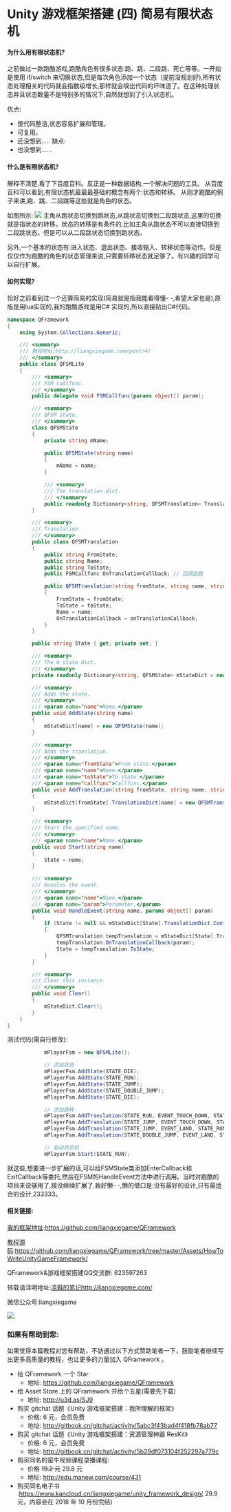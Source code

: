 # Unity 游戏框架搭建 (四) 简易有限状态机

#### 为什么用有限状态机?

之前做过一款跑酷游戏,跑酷角色有很多状态:跑、跳、二段跳、死亡等等。一开始是使用 if/switch 来切换状态,但是每次角色添加一个状态（提前没规划好),所有状态处理相关的代码就会指数级增长,那样就会嗅出代码的坏味道了。在这种处理状态并且状态数量不是特别多的情况下,自然就想到了引入状态机。

优点:

* 使代码整洁,状态容易扩展和管理。
* 可复用。
* 还没想到.....
  缺点:
* 也没想到......

#### 什么是有限状态机?
解释不清楚,看了下百度百科。反正是一种数据结构,一个解决问题的工具。
从百度百科可以看到,有限状态机最最最基础的概念有两个:状态和转移。
从刚才跑酷的例子来讲,跑、跳、二段跳等这些就是角色的状态。

如图所示:
![](http://liangxiegame.com/content/images/2016/05/-----2016-05-08---3-10-32.png)
主角从跑状态切换到跳状态,从跳状态切换到二段跳状态,这里的切换就是指状态的转移。状态的转移是有条件的,比如主角从跑状态不可以直接切换到二段跳状态。但是可以从二段跳状态切换到跑状态。

另外,一个基本的状态有:进入状态、退出状态、接收输入、转移状态等动作。但是仅仅作为跑酷的角色的状态管理来说,只需要转移状态就足够了。有兴趣的同学可以自行扩展。
#### 如何实现?
恰好之前看到过一个还算简易的实现(简易就是指我能看得懂- -,希望大家也是),原版是用lua实现的,我的跑酷游戏是用C# 实现的,所以直接贴出C#代码。

```csharp
namespace QFramework
{
	using System.Collections.Generic;

	/// <summary>
	/// 教程地址:http://liangxiegame.com/post/4/
	/// </summary>
	public class QFSMLite
	{
		/// <summary>
		/// FSM callfunc.
		/// </summary>
		public delegate void FSMCallfunc(params object[] param);

		/// <summary>
		/// QFSM state.
		/// </summary>
		class QFSMState
		{
			private string mName;

			public QFSMState(string name)
			{
				mName = name;
			}

			/// <summary>
			/// The translation dict.
			/// </summary>
			public readonly Dictionary<string, QFSMTranslation> TranslationDict = new Dictionary<string, QFSMTranslation>();
		}

		/// <summary>
		/// Translation 
		/// </summary>
		public class QFSMTranslation
		{
			public string FromState;
			public string Name;
			public string ToState;
			public FSMCallfunc OnTranslationCallback; // 回调函数

			public QFSMTranslation(string fromState, string name, string toState, FSMCallfunc onTranslationCallback)
			{
				FromState = fromState;
				ToState = toState;
				Name = name;
				OnTranslationCallback = onTranslationCallback;
			}
		}

		public string State { get; private set; }

		/// <summary>
		/// The m state dict.
		/// </summary>
		private readonly Dictionary<string, QFSMState> mStateDict = new Dictionary<string, QFSMState>();

		/// <summary>
		/// Adds the state.
		/// </summary>
		/// <param name="name">Name.</param>
		public void AddState(string name)
		{
			mStateDict[name] = new QFSMState(name);
		}

		/// <summary>
		/// Adds the translation.
		/// </summary>
		/// <param name="fromState">From state.</param>
		/// <param name="name">Name.</param>
		/// <param name="toState">To state.</param>
		/// <param name="callfunc">Callfunc.</param>
		public void AddTranslation(string fromState, string name, string toState, FSMCallfunc callfunc)
		{
			mStateDict[fromState].TranslationDict[name] = new QFSMTranslation(fromState, name, toState, callfunc);
		}

		/// <summary>
		/// Start the specified name.
		/// </summary>
		/// <param name="name">Name.</param>
		public void Start(string name)
		{
			State = name;
		}

		/// <summary>
		/// Handles the event.
		/// </summary>
		/// <param name="name">Name.</param>
		/// <param name="param">Parameter.</param>
		public void HandleEvent(string name, params object[] param)
		{
			if (State != null && mStateDict[State].TranslationDict.ContainsKey(name))
			{
				QFSMTranslation tempTranslation = mStateDict[State].TranslationDict[name];
				tempTranslation.OnTranslationCallback(param);
				State = tempTranslation.ToState;
			}
		}

		/// <summary>
		/// Clear this instance.
		/// </summary>
		public void Clear()
		{
			mStateDict.Clear();
		}
	}
}
```

测试代码(需自行修改):

```csharp
			mPlayerFsm = new QFSMLite();

			// 添加状态
			mPlayerFsm.AddState(STATE_DIE);
			mPlayerFsm.AddState(STATE_RUN);
			mPlayerFsm.AddState(STATE_JUMP);
			mPlayerFsm.AddState(STATE_DOUBLE_JUMP);
			mPlayerFsm.AddState(STATE_DIE);

			// 添加跳转
			mPlayerFsm.AddTranslation(STATE_RUN, EVENT_TOUCH_DOWN, STATE_JUMP, JumpThePlayer);
			mPlayerFsm.AddTranslation(STATE_JUMP, EVENT_TOUCH_DOWN, STATE_DOUBLE_JUMP, DoubleJumpThePlayer);
			mPlayerFsm.AddTranslation(STATE_JUMP, EVENT_LAND, STATE_RUN, RunThePlayer);
			mPlayerFsm.AddTranslation(STATE_DOUBLE_JUMP, EVENT_LAND, STATE_RUN, RunThePlayer);

			// 启动状态机
			mPlayerFsm.Start(STATE_RUN);
```

就这些,想要进一步扩展的话,可以给FSMState类添加EnterCallback和ExitCallback等委托,然后在FSM的HandleEvent方法中进行调用。当时对跑酷的项目来说够用了,接没继续扩展了,我好懒- -,懒的借口是:没有最好的设计,只有最适合的设计,233333。

#### 相关链接:

[我的框架地址](https://github.com/liangxiegame/QFramework):https://github.com/liangxiegame/QFramework

[教程源码](https://github.com/liangxiegame/QFramework/tree/master/Assets/HowToWriteUnityGameFramework):https://github.com/liangxiegame/QFramework/tree/master/Assets/HowToWriteUnityGameFramework/

QFramework&游戏框架搭建QQ交流群: 623597263

转载请注明地址:[凉鞋的笔记](http://liangxiegame.com/)http://liangxiegame.com/

微信公众号:liangxiegame

![](https://ws3.sinaimg.cn/large/006tKfTcgy1fros9vo6tcj30by0byt9i.jpg)

### 如果有帮助到您:

如果觉得本篇教程对您有帮助，不妨通过以下方式赞助笔者一下，鼓励笔者继续写出更多高质量的教程，也让更多的力量加入 QFramework 。

- 给 QFramework 一个 Star
  - 地址: https://github.com/liangxiegame/QFramework
- 给 Asset Store 上的 QFramework 并给个五星(需要先下载)
  - 地址: http://u3d.as/SJ9
- 购买 gitchat 话题《Unity 游戏框架搭建：我所理解的框架》
  - 价格: 6 元，会员免费
  - 地址:  http://gitbook.cn/gitchat/activity/5abc3f43bad4f418fb78ab77
- 购买 gitchat 话题《Unity 游戏框架搭建：资源管理神器 ResKit》
  - 价格: 6 元，会员免费
  - 地址:  http://gitbook.cn/gitchat/activity/5b29df073104f252297a779c
- 购买同名的蛮牛视频课程录播课程:
  - 价格 ~~19.2 元~~ 29.8 元
  - 地址: http://edu.manew.com/course/431 
- 购买同名电子书 :https://www.kancloud.cn/liangxiegame/unity_framework_design( 29.9 元，内容会在 2018 年 10 月份完结)